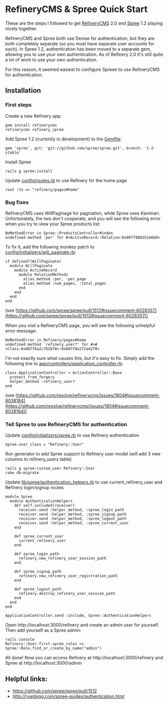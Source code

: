 # RefineryCMS & Spree Quick Start

These are the steps I followed to get [RefineryCMS](http://refinerycms.com/) 2.0 and [Spree](http://spreecommerce.com/) 1.2 playing nicely together.

RefineryCMS and Spree both use Devise for authentication, but they are both completely separate (so you must have
separate user accounts for each). In Spree 1.2, authentication has been moved to a separate gem, allowing you
to use your own authentication. As of Refinery 2.0 it's still quite a lot of work to use your own authentication.

For this reason, it seemed easiest to configure Spreee to use RefineryCMS for authentication.

## Installation

### First steps

Create a new Refinery app:

    gem install refinerycms
    refinerycms refinery_spree

Add Spree 1.2 (currently in development) to the [Gemfile](https://github.com/adrianmacneil/refinery_spree/blob/master/Gemfile):

    gem 'spree', git: 'git://github.com/spree/spree.git', branch: '1-2-stable'

Install Spree

    rails g spree:install

Update [config/routes.rb](https://github.com/adrianmacneil/refinery_spree/blob/master/config/routes.rb) to use Refinery for the home page

    root :to => "refinery/pages#home"
    
### Bug fixes

RefineryCMS uses WillPaginage for pagination, while Spree uses Kaminari. Unfortunately, the two don't cooperate,
and you will see the following error when you try to view your Spree products list:

    NoMethodError in Spree::ProductsController#index
    undefined method `per' for #<ActiveRecord::Relation:0x007f800252e6b0>

To fix it, add the following monkey patch to [config/initializers/will_paginate.rb](https://github.com/adrianmacneil/refinery_spree/blob/master/config/initializers/will_paginate.rb):

    if defined?(WillPaginate)
      module WillPaginate
        module ActiveRecord
          module RelationMethods
            alias_method :per, :per_page
            alias_method :num_pages, :total_pages
          end
        end 
      end
    end
    
(see [https://github.com/spree/spree/pull/1512#issuecomment-6028357](https://github.com/spree/spree/pull/1512#issuecomment-6028357))

When you visit a RefineryCMS page, you will see the following unhelpful error message:

    NoMethodError in Refinery/pages#home
    undefined method `refinery_user?' for #<#<Class:0x007f8a2c762bf0>:0x007f8a2f2a42f0>
    
I'm not exactly sure what causes this, but it's easy to fix. Simply add the following line to [app/controllers/application_controller.rb](https://github.com/adrianmacneil/refinery_spree/blob/master/app/controllers/application_controller.rb):

    class ApplicationController < ActionController::Base
      protect_from_forgery
      helper_method :refinery_user?
    end
    
(see [https://github.com/resolve/refinerycms/issues/1804#issuecomment-8038184](https://github.com/resolve/refinerycms/issues/1804#issuecomment-8038184))

### Tell Spree to use RefineryCMS for authentication

Update [config/initializers/spree.rb](https://github.com/adrianmacneil/refinery_spree/blob/master/config/initializers/spree.rb) to use Refinery authentication

    Spree.user_class = "Refinery::User"

Run generator to add Spree support to Refinery user model (will add 3 new columns to refinery_users table)

    rails g spree:custom_user Refinery::User
    rake db:migrate

Update [lib/spree/authentication_helpers.rb](https://github.com/adrianmacneil/refinery_spree/blob/master/lib/spree/authentication_helpers.rb) to use current_refinery_user and Refinery login/signup routes

    module Spree
      module AuthenticationHelpers
        def self.included(receiver)
          receiver.send :helper_method, :spree_login_path
          receiver.send :helper_method, :spree_signup_path
          receiver.send :helper_method, :spree_logout_path
          receiver.send :helper_method, :spree_current_user
        end
     
        def spree_current_user
          current_refinery_user
        end
     
        def spree_login_path
          refinery.new_refinery_user_session_path
        end
     
        def spree_signup_path
          refinery.new_refinery_user_registration_path
        end
     
        def spree_logout_path
          refinery.destroy_refinery_user_session_path
        end
      end
    end
     
    ApplicationController.send :include, Spree::AuthenticationHelpers

Open http://localhost:3000/refinery and create an admin user for yourself. Then add yourself as a Spree admin:

    rails console
    Refinery::User.first.spree_roles << Spree::Role.find_or_create_by_name("admin")

All done! Now you can access Refinery at http://localhost:3000/refinery and Spree at http://localhost:3000/admin

## Helpful links:

* https://github.com/spree/spree/pull/1512
* http://ryanbigg.com/spree-guides/authentication.html
